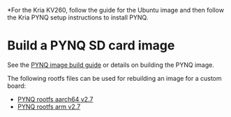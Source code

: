 *For the Kria KV260, follow the guide for the Ubuntu image and then follow the Kria PYNQ setup instructions to install PYNQ.

# Build a PYNQ SD card image

See the [PYNQ image build guide](https://pynq.readthedocs.io/en/latest/pynq_sd_card.html) or details on building the PYNQ image. 

The following rootfs files can be used for rebuilding an image for a custom board:
- [PYNQ rootfs aarch64 v2.7](https://bit.ly/pynq_aarch64_2_7)
- [PYNQ rootfs arm v2.7](https://bit.ly/pynq_arm_2_7)
